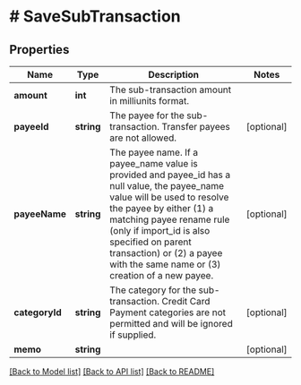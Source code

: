 # # SaveSubTransaction

## Properties

Name | Type | Description | Notes
------------ | ------------- | ------------- | -------------
**amount** | **int** | The sub-transaction amount in milliunits format. | 
**payeeId** | **string** | The payee for the sub-transaction.  Transfer payees are not allowed. | [optional] 
**payeeName** | **string** | The payee name.  If a payee_name value is provided and payee_id has a null value, the payee_name value will be used to resolve the payee by either (1) a matching payee rename rule (only if import_id is also specified on parent transaction) or (2) a payee with the same name or (3) creation of a new payee. | [optional] 
**categoryId** | **string** | The category for the sub-transaction.  Credit Card Payment categories are not permitted and will be ignored if supplied. | [optional] 
**memo** | **string** |  | [optional] 

[[Back to Model list]](../../README.md#documentation-for-models) [[Back to API list]](../../README.md#documentation-for-api-endpoints) [[Back to README]](../../README.md)


